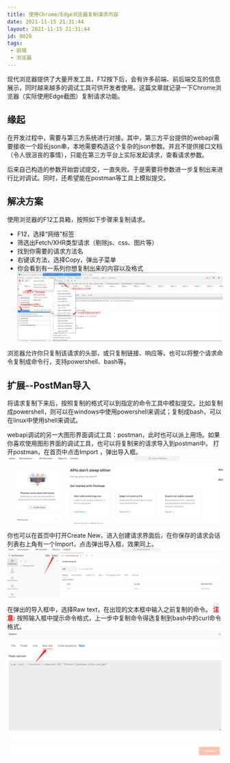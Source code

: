 ```yaml
---
title: 使用Chrome/Edge浏览器复制请求内容
date: 2021-11-15 21:31:44
layout: 2021-11-15 21:31:44
id: 0028
tags:
 - 前端
 - 浏览器
---
```


现代浏览器提供了大量开发工具，F12按下后，会有许多前端、前后端交互的信息展示，同时越来越多的调试工具可供开发者使用。这篇文章就记录一下Chrome浏览器（实际使用Edge截图）复制请求功能。

<!--more-->
## 缘起

在开发过程中，需要与第三方系统进行对接。其中，第三方平台提供的webapi需要接收一个超长json串，本地需要构造这个复杂的json参数。并且不提供接口文档（令人很沮丧的事情），只能在第三方平台上实际发起请求，查看请求参数。

后来自己构造的参数开始尝试提交，一直失败。于是需要将参数进一步复制出来进行比对调试。同时，还希望能在postman等工具上模拟提交。

## 解决方案

使用浏览器的F12工具箱，按照如下步骤来复制请求。
* F12，选择“网络”标签
* 筛选出Fetch/XHR类型请求（剔除js、css、图片等）
* 找到你需要的请求方法名
* 右键该方法，选择Copy，弹出子菜单
* 你会看到有一系列你想复制出来的内容以及格式
![浏览器复制Fetch内容](https://raw.githubusercontent.com/edsiongithub/blogimages/master/202111/copyfetch.png)

浏览器允许你只复制该请求的头部，或只复制链接、响应等。也可以将整个请求命令复制成命令行，支持powershell、bash等。

## 扩展--PostMan导入
将请求复制下来后，按照复制的格式可以到指定的命令工具中模拟提交。比如复制成powershell，则可以在windows中使用powershell来调试；复制成bash，可以在linux中使用shell来调试。

webapi调试的另一大图形界面调试工具：postman，此时也可以派上用场。如果你喜欢使用图形界面的调试工具，也可以将复制来的请求导入到postman中。
打开postman，在首页中点击Import ，弹出导入框。
![Import](https://raw.githubusercontent.com/edsiongithub/blogimages/master/202111/homeimport.png)

你也可以在首页中打开Create New，进入创建请求界面后，在你保存的请求会话列表右上角有一个Import，点击弹出导入框，效果同上。
![CreateNewImport](https://raw.githubusercontent.com/edsiongithub/blogimages/master/202111/createnewimport.png)

在弹出的导入框中，选择Raw text，在出现的文本框中输入之前复制的命令。
<strong><font color="red">注意:</font></strong>
按照输入框中提示命令格式，上一步中复制命令得选复制到bash中的curl命令格式。
![Fetch](https://raw.githubusercontent.com/edsiongithub/blogimages/master/202111/import.png)